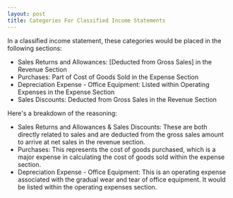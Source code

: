 ```yaml
---
layout: post
title: Categories For Classified Income Statements
---
```



In a classified income statement, these categories would be placed in the following sections:

- Sales Returns and Allowances: [Deducted from Gross Sales] in the Revenue Section
- Purchases: Part of Cost of Goods Sold in the Expense Section
- Depreciation Expense - Office Equipment: Listed within Operating Expenses in the Expense Section
- Sales Discounts: Deducted from Gross Sales in the Revenue Section

Here's a breakdown of the reasoning:

- Sales Returns and Allowances & Sales Discounts: These are both directly related to sales and are deducted from the gross sales amount to arrive at net sales in the revenue section.
- Purchases: This represents the cost of goods purchased, which is a major expense in calculating the cost of goods sold within the expense section.
- Depreciation Expense - Office Equipment: This is an operating expense associated with the gradual wear and tear of office equipment. It would be listed within the operating expenses section.
